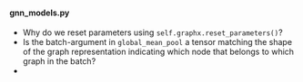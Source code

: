 #### gnn_models.py
* Why do we reset parameters using `self.graphx.reset_parameters()`? 
* Is the batch-argument in `global_mean_pool` a tensor matching the shape of the graph representation indicating which node that belongs to which graph in the batch?
* 